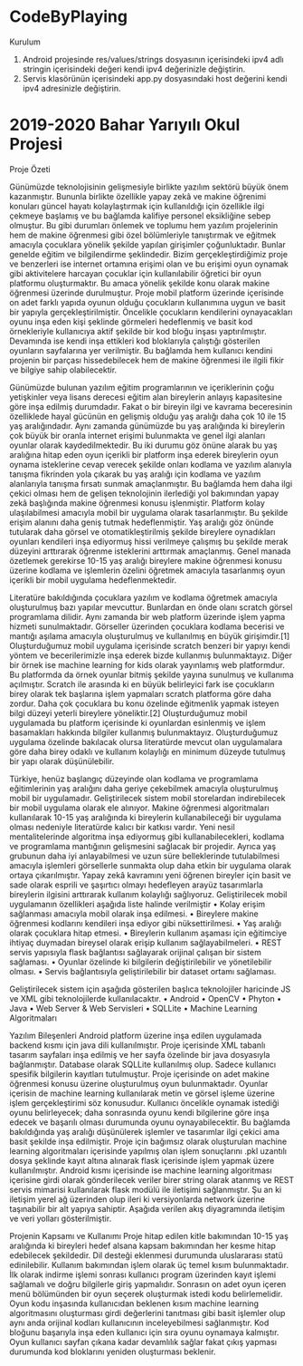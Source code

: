 # CodeByPlaying
Kurulum
1. Android projesinde res/values/strings dosyasının içerisindeki ipv4 adlı stringin içerisindeki değeri kendi ipv4 değerinizle değiştirin.
2. Servis klasörünün içerisindeki app.py dosyasındaki host değerini kendi ipv4 adresinizle değiştirin.

# 2019-2020 Bahar Yarıyılı Okul Projesi
Proje Özeti

Günümüzde teknolojisinin gelişmesiyle birlikte yazılım sektörü büyük önem kazanmıştır. Bununla birlikte özellikle yapay zekâ ve makine öğrenimi konuları güncel hayatı kolaylaştırmak için kullanıldığı için özellikle ilgi çekmeye başlamış ve bu bağlamda kalifiye personel eksikliğine sebep olmuştur. Bu gibi durumları önlemek ve toplumu hem yazılım projelerinin hem de makine öğrenmesi gibi özel bölümleriyle tanıştırmak ve eğitmek amacıyla çocuklara yönelik şekilde yapılan girişimler çoğunluktadır. Bunlar genelde eğitim ve bilgilendirme şeklindedir. Bizim gerçekleştirdiğimiz proje ve benzerleri ise internet ortamına erişimi olan ve bu erişimi oyun oynamak gibi aktivitelere harcayan çocuklar için kullanılabilir öğretici bir oyun platformu oluşturmaktır. Bu amaca yönelik şekilde konu olarak makine öğrenmesi üzerinde durulmuştur. Proje mobil platform üzerinde içerisinde on adet farklı yapıda oyunun olduğu çocukların kullanımına uygun ve basit bir yapıyla gerçekleştirilmiştir. Öncelikle çocukların kendilerini oynayacakları oyunu inşa eden kişi şeklinde görmeleri hedeflenmiş ve basit kod örnekleriyle kullanıcıya aktif şekilde bir kod bloğu inşası yaptırılmıştır. Devamında ise kendi inşa ettikleri kod bloklarıyla çalıştığı gösterilen oyunların sayfalarına yer verilmiştir. Bu bağlamda hem kullanıcı kendini projenin bir parçası hissedebilecek hem de makine öğrenmesi ile ilgili fikir ve bilgiye sahip olabilecektir.


Günümüzde bulunan yazılım eğitim programlarının ve içeriklerinin çoğu yetişkinler veya lisans derecesi eğitim alan bireylerin anlayış kapasitesine göre inşa edilmiş durumdadır. Fakat o bir bireyin ilgi ve kavrama beceresinin özelliklede hayal gücünün en gelişmiş olduğu yaş aralığı daha çok 10 ile 15 yaş aralığındadır. Aynı zamanda günümüzde bu yaş aralığında ki bireylerin çok büyük bir oranla internet erişimi bulunmakta ve genel ilgi alanları oyunlar olarak kaydedilmektedir. Bu iki durumu göz önüne alarak bu yaş aralığına hitap eden oyun içerikli bir platform inşa ederek bireylerin oyun oynama isteklerine cevap verecek şekilde onları kodlama ve yazılım alanıyla tanışma fikrinden yola çıkarak bu yaş aralığı için kodlama ve yazılım alanlarıyla tanışma fırsatı sunmak amaçlanmıştır. Bu bağlamda hem daha ilgi çekici olması hem de gelişen teknolojinin ilerlediği yol bakımından yapay zekâ başlığında makine öğrenmesi konusu işlenmiştir. Platform kolay ulaşılabilmesi amacıyla mobil bir uygulama olarak tasarlanmıştır. Bu şekilde erişim alanını daha geniş tutmak hedeflenmiştir. Yaş aralığı göz önünde tutularak daha görsel ve otomatikleştirilmiş şekilde bireylere oynadıkları oyunları kendileri inşa ediyormuş hissi verilmeye çalışmış bu şekilde merak düzeyini arttırarak öğrenme isteklerini arttırmak amaçlanmış. Genel manada özetlemek gerekirse 10-15 yaş aralığı bireylere makine öğrenmesi konusu üzerine kodlama ve işlemlerin özelini öğretmek amacıyla tasarlanmış oyun içerikli bir mobil uygulama hedeflenmektedir.

Literatüre bakıldığında çocuklara yazılım ve kodlama öğretmek amacıyla oluşturulmuş bazı yapılar mevcuttur. Bunlardan en önde olanı scratch görsel programlama dilidir. Aynı zamanda bir web platform üzerinde işlem yapma hizmeti sunulmaktadır. Görseller üzerinden çocuklara kodlama becerisi ve mantığı aşılama amacıyla oluşturulmuş ve kullanılmış en büyük girişimdir.[1] Oluşturduğumuz mobil uygulama içerisinde scratch benzeri bir yapıyı kendi yöntem ve becerilerimizle inşa ederek bizde kullanmış bulunmaktayız. Diğer bir örnek ise machine learning for kids olarak yayınlamış web platformdur. Bu platformda da örnek oyunlar bitmiş şekilde yayına sunulmuş ve kullanıma açılmıştır. Scratch ile arasında ki en büyük belirleyici fark ise çocukların birey olarak tek başlarına işlem yapmaları scratch platforma göre daha zordur. Daha çok çocuklara bu konu özelinde eğitmenlik yapmak isteyen bilgi düzeyi yeterli bireylere yöneliktir.[2] Oluşturduğumuz mobil uygulamada bu platform içerisinde ki oyunlardan esinlenmiş ve işlem basamakları hakkında bilgiler kullanmış bulunmaktayız.  Oluşturduğumuz uygulama özelinde bakılacak olursa literatürde mevcut olan uygulamalara göre daha birey odaklı ve kullanım kolaylığı en minimum düzeyde tutulmuş bir yapı olarak düşünülebilir.

Türkiye, henüz başlangıç düzeyinde olan kodlama ve programlama eğitimlerinin yaş aralığını daha geriye çekebilmek amacıyla oluşturulmuş mobil bir uygulamadır. 
Geliştirilecek sistem mobil storelardan indirebilecek bir mobil uygulama olarak ele alınıyor. Makine öğrenmesi algoritmaları kullanılarak 10-15 yaş aralığında ki bireylerin kullanabileceği bir uygulama olması nedeniyle literatürde kalıcı bir katkısı vardır. Yeni nesil mentalitelerinde algoritma inşa ediyormuş gibi kullanabilecekleri, kodlama ve programlama mantığının gelişmesini sağlacak bir projedir. Ayrıca yaş grubunun daha iyi anlayabilmesi ve uzun süre belleklerinde tutulabilmesi amacıyla işlemleri görsellerle sunmakta olup daha etkin bir uygulama olarak ortaya çıkarılmıştır. Yapay zekâ kavramını yeni öğrenen bireyler için basit ve sade olarak esprili ve şaşırtıcı olmayı hedefleyen arayüz tasarımlarla bireylerin ilgisini arttırarak kullanım kolaylığı sağlıyoruz.
Geliştirilecek mobil uygulamanın özellikleri aşağıda liste halinde verilmiştir
•	Kolay erişim sağlanması amacıyla mobil olarak inşa edilmesi.
•	Bireylere makine öğrenmesi kodlarını kendileri inşa ediyor gibi nüksettirilmesi.
•	Yaş aralığı olarak çocuklara hitap etmesi.
•	Bireylerin kullanım aşaması için eğitimciye ihtiyaç duymadan bireysel olarak erişip kullanım sağlayabilmeleri.
•	REST servis yapısıyla flask bağlantısı sağlayarak orijinal çalışan bir sistem sağlaması.
•	Oyunlar özelinde ki bilgilerin değiştirilebilir ve yönetilebilir olması.
•	Servis bağlantısıyla geliştirilebilir bir dataset ortamı sağlaması.


Geliştirilecek sistem için aşağıda gösterilen başlıca teknolojiler haricinde JS ve XML gibi teknolojilerde kullanılacaktır.
•	Android
•	OpenCV
•	Phyton
•	Java
•	Web Server & Web Servisleri
•	SQLLite
•	Machine Learning Algoritmaları





Yazılım Bileşenleri
Android platform üzerine inşa edilen uygulamada backend kısmı için java dili kullanılmıştır. Proje içerisinde XML tabanlı tasarım sayfaları inşa edilmiş ve her sayfa özelinde bir java dosyasıyla bağlanmıştır. Database olarak SQLLite kullanılmış olup. Sadece kullanıcı spesifik bilgilerin kayıtları tutulmuştur. Proje içerisinde on adet makine öğrenmesi konusu üzerine oluşturulmuş oyun bulunmaktadır. Oyunlar içerisin de machine learning kullanılarak metin ve görsel işleme üzerine işlem gerçekleştirimi söz konusudur. Kullanıcı öncelikle oynamak istediği oyunu belirleyecek; daha sonrasında oyunu kendi bilgilerine göre inşa edecek ve başarılı olması durumunda oyunu oynayabilecektir. Bu bağlamda bakıldığında yaş aralığı düşünülerek işlemler ve tasarımlar ilgi çekici ama basit şekilde inşa edilmiştir. Proje için bağımsız olarak oluşturulan machine learning algoritmaları içerisinde yapılmış olan işlem sonuçlarını .pkl uzantılı dosya şeklinde kayıt altına alınarak flask içerisinde işlem yapmak üzere kullanılmıştır. Android kısmı içerisinde ise machine learning algoritması içerisine girdi olarak gönderilecek veriler birer string olarak atanmış ve REST servis mimarisi kullanılarak flask modülü ile iletişimi sağlanmıştır. Şu an ki iletişim yerel ağ üzerinden olup ileri ki versiyonlarda network üzerine taşınabilir bir alt yapıya sahiptir. Aşağıda verilen akış diyagramında iletişim ve veri yolları gösterilmiştir.

Projenin Kapsamı ve Kullanımı
Proje hitap edilen kitle bakımından 10-15 yaş aralığında ki bireyleri hedef alsana kapsam bakımından her kesme hitap edebilecek şekildedir. Dil desteği eklenmesi durumunda uluslararası statü edinilebilir. Kullanım bakımından işlem olarak üç temel kısım bulunmaktadır. İlk olarak indirme işlemi sonrası kullanıcı program üzerinden kayıt işlemi sağlamalı ve doğru bilgilerle giriş yapmalıdır. Sonrasın on adet oyun içeren menü bölümünden bir oyun seçerek oluşturmak istedi kodu belirlemelidir. Oyun kodu inşasında kullanıcıdan beklenen kısım machine learning algoritmasını oluşturması girdi değerlerini tanıtması gibi basit işlemler olup aynı anda orijinal kodları kullanıcının inceleyebilmesi sağlanmıştır. Kod bloğunu başarıyla inşa eden kullanıcı için sıra oyunu oynamaya kalmıştır. Oyun kullanıcı sayfan çıkana kadar devamlılık sağlar fakat çıkış yapması durumunda kod bloklarını yeniden oluşturması beklenir. 

